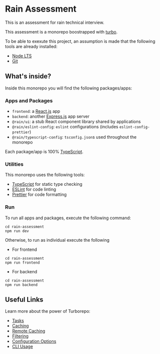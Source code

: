 # Rain Assessment

This is an assessment for rain technical interview.

This assessment is a monorepo boostrapped with [turbo](https://turbo.build/repo).

To be able to exexute this project, an assumption is made that the following tools are already installed:

- [Node LTS](https://nodejs.org/en)
- [Git](https://git-scm.com/)

## What's inside?

Inside this monorepo you will find the following packages/apps:

### Apps and Packages

- `frontend`: a [React.js](https://react.dev/) app
- `backend`: another [Express.js](https://expressjs.com/) app server
- `@rain/ui`: a stub React component library shared by applications
- `@rain/eslint-config`: `eslint` configurations (includes `eslint-config-prettier`)
- `@rain/typescript-config`: `tsconfig.json`s used throughout the monorepo

Each package/app is 100% [TypeScript](https://www.typescriptlang.org/).

### Utilities

This monorepo uses the following tools:

- [TypeScript](https://www.typescriptlang.org/) for static type checking
- [ESLint](https://eslint.org/) for code linting
- [Prettier](https://prettier.io) for code formatting

### Run

To run all apps and packages, execute the following command:

```
cd rain-assessment
npm run dev
```

Otherwise, to run as individual execute the following

- For frontend

```
cd rain-assessment
npm run frontend
```

- For backend

```
cd rain-assessment
npm run backend
```

## Useful Links

Learn more about the power of Turborepo:

- [Tasks](https://turbo.build/repo/docs/core-concepts/monorepos/running-tasks)
- [Caching](https://turbo.build/repo/docs/core-concepts/caching)
- [Remote Caching](https://turbo.build/repo/docs/core-concepts/remote-caching)
- [Filtering](https://turbo.build/repo/docs/core-concepts/monorepos/filtering)
- [Configuration Options](https://turbo.build/repo/docs/reference/configuration)
- [CLI Usage](https://turbo.build/repo/docs/reference/command-line-reference)
